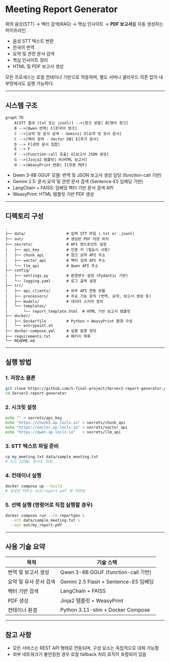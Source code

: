 # Meeting Report Generator

회의 음성(STT) → 벡터 검색(RAG) → 핵심 인사이트 → **PDF 보고서**를 자동 생성하는 파이프라인.

- 음성 STT 텍스트 변환
- 한국어 번역
- 요약 및 관련 문서 검색
- 핵심 인사이트 정리
- HTML 및 PDF 보고서 생성

모든 프로세스는 로컬 컨테이너 기반으로 작동하며, 별도 서버나 클라우드 의존 없이 내부망에서도 실행 가능하다.

---

## 시스템 구조

```mermaid
graph TD
    A[STT 결과 (txt 또는 jsonl)] -->|청크 분할| B[영어 청크]
    B -->|Qwen 번역| C[한국어 청크]
    C -->|요약 및 문서 검색 - Gemini| D[요약 및 유사 문서]
    C -->|벡터 검색 - Vector DB| E[추가 문서]
    D --> F[관련 문서 집합]
    E --> F
    F -->|Function-call 호출| G[보고서 JSON 생성]
    G -->|Jinja2 템플릿| H[HTML 보고서]
    H -->|WeasyPrint 변환| I[최종 PDF]
```

- Qwen 3-8B GGUF 모델: 번역 및 JSON 보고서 생성 담당 (function-call 기반)
- Gemini 2.5: 문서 요약 및 관련 문서 검색 (Sentence-E5 임베딩 기반)
- LangChain + FAISS: 임베딩 벡터 기반 문서 검색 API
- WeasyPrint: HTML 템플릿 기반 PDF 생성

---

## 디렉토리 구성

```
.
├── data/                  # 입력 STT 파일 (.txt or .jsonl)
├── out/                   # 생성된 PDF 저장 위치
├── secrets/               # API 엔드포인트 설정
│   ├── api_key            # 인증 키 (필요시 사용)
│   ├── chunk_api          # 청크 요약 API 주소
│   ├── vector_api         # 벡터 검색 API 주소
│   └── llm_api            # Qwen API 주소
├── config/
│   ├── settings.py        # 환경변수 설정 (Pydantic 기반)
│   └── logging.yaml       # 로그 출력 설정
├── src/
│   ├── api_clients/       # 외부 API 연동 모듈
│   ├── processors/        # 주요 기능 로직 (번역, 요약, 보고서 생성 등)
│   ├── models/            # 데이터 스키마 정의
│   └── templates/
│       └── report_template.html  # HTML 기반 보고서 템플릿
├── docker/
│   ├── Dockerfile         # Python + WeasyPrint 환경 구성
│   └── entrypoint.sh
├── docker-compose.yml     # 실행 환경 정의
├── requirements.txt       # 패키지 목록
└── README.md
```

---

## 실행 방법

### 1. 저장소 클론
```bash
git clone https://github.com/5-final-project/Server2-report-generator.git
cd Server2-report-generator
```

### 2. 시크릿 설정
```bash
echo "" > secrets/api_key
echo "https://chunk5.ap.loclx.io" > secrets/chunk_api
echo "https://vector.ap.loclx.io" > secrets/vector_api
echo "https://qwen.ap.loclx.io"   > secrets/llm_api
```

### 3. STT 텍스트 파일 준비
```bash
cp my_meeting.txt data/sample_meeting.txt
# 또는 JSONL 형식도 지원
```

### 4. 컨테이너 실행
```bash
docker compose up --build
# 생성된 PDF는 out/report.pdf 에 저장됨
```

### 5. 선택 실행 (명령어로 직접 실행할 경우)
```bash
docker compose run --rm reportgen \
  --stt data/sample_meeting.txt \
  --out out/my_report.pdf
```

---

## 사용 기술 요약

| 목적                 | 기술 스택                              |
|----------------------|-----------------------------------------|
| 번역 및 보고서 생성  | Qwen 3-8B GGUF (function-call 기반)     |
| 요약 및 유사 문서 검색 | Gemini 2.5 Flash + Sentence-E5 임베딩  |
| 벡터 기반 검색        | LangChain + FAISS                      |
| PDF 생성             | Jinja2 템플릿 + WeasyPrint             |
| 컨테이너 환경         | Python 3.11-slim + Docker Compose       |

---

## 참고 사항

- 모든 서비스는 REST API 형태로 연동되며, 구성 요소는 독립적으로 대체 가능함
- 외부 네트워크가 불안정한 경우 로컬 fallback 처리 로직이 포함되어 있음